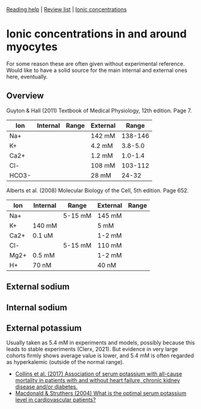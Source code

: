 [Reading help](README.md) | [Review list](reviews.md) | [Ionic concentrations](concentrations.md)

# Ionic concentrations in and around myocytes

For some reason these are often given without experimental reference.
Would like to have a solid source for the main internal and external ones here, eventually.

## Overview

Guyton & Hall (2011) Textbook of Medical Physiology, 12th edition. Page 7.

| Ion   | Internal | Range    | External | Range    |
|-------|----------|----------|----------|----------|
| Na+   |          |          | 142 mM   | 138-146  |
| K+    |          |          | 4.2 mM   | 3.8-5.0  |
| Ca2+  |          |          | 1.2 mM   | 1.0-1.4  |
| Cl-   |          |          | 108 mM   | 103-112  |
| HCO3- |          |          | 28 mM    | 24-32    |


Alberts et al. (2008) Molecular Biology of the Cell, 5th edition. Page 652.

| Ion   | Internal | Range    | External | Range    |
|-------|----------|----------|----------|----------|
| Na+   |          | 5-15 mM  | 145 mM   |          |
| K+    | 140 mM   |          | 5 mM     |          |
| Ca2+  | 0.1 uM   |          | 1-2 mM   |          |
| Cl-   |          | 5-15 mM  | 110 mM   |          |
| Mg2+  | 0.5 mM   |          | 1-2 mM   |          |
| H+    | 70 nM    |          | 40 nM    |          |


## External sodium

## Internal sodium

## External potassium

Usually taken as 5.4 mM in experiments and models, possibly because this leads to stable experiments (Clerx, 2021).
But evidence in very large cohorts firmly shows average value is lower, and 5.4 mM is often regarded as hyperkalemic (outside of the normal range).

- [Collins et al. (2017) Association of serum potassium with all-cause mortality in patients with and without heart failure, chronic kidney disease and/or diabetes.](https://doi.org/10.1159/000479802)
- [Macdonald & Struthers (2004) What is the optimal serum potassium level in cardiovascular patients?](https://doi.org/10.1016/j.jacc.2003.06.021)


